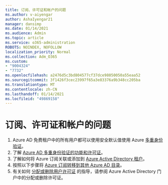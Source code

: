 ```yaml
---
title: 订阅、许可证和帐户的问题
ms.author: v-aiyengar
author: AshaIyengar21
manager: dansimp
ms.date: 01/14/2021
ms.audience: Admin
ms.topic: article
ms.service: o365-administration
ROBOTS: NOINDEX, NOFOLLOW
localization_priority: Normal
ms.collection: Adm_O365
ms.custom:
- "9004324"
- "7732"
ms.openlocfilehash: a2476d5c3bd804577cf37dce98050050a55eaa52
ms.sourcegitcommit: 3f1426f3cec23997f65a3e83376a9b348cc205ba
ms.translationtype: MT
ms.contentlocale: zh-CN
ms.lasthandoff: 01/14/2021
ms.locfileid: "49869158"
---
```

# <a name="issues-with-subscriptions-licenses-and-accounts"></a>订阅、许可证和帐户的问题

1. Azure AD 免费租户中的所有用户都可以使用安全默认值使用 Azure [多重身份验证](https://docs.microsoft.com/azure/active-directory/fundamentals/concept-fundamentals-security-defaults)。
1. 了解 [Azure AD 多重身份验证的功能和许可证](https://docs.microsoft.com/azure/active-directory/authentication/concept-mfa-licensing)。
1. 了解如何将 Azure 订阅关联或添加到 [Azure Active Directory 租户](https://docs.microsoft.com/azure/active-directory/fundamentals/active-directory-how-subscriptions-associated-directory)。
1. 按照以下步骤将 [Azure 订阅转移到其他 Azure AD 目录](https://docs.microsoft.com/azure/role-based-access-control/transfer-subscription)。
1. 有关如何 [分配或删除用户许可证](https://docs.microsoft.com/azure/active-directory/fundamentals/license-users-groups) 的指导，请参阅 Azure Active Directory 门户中的分配或删除许可证。